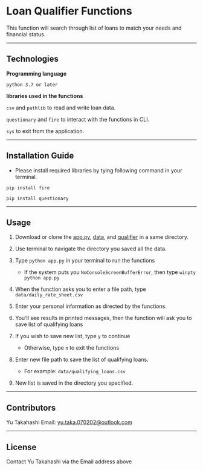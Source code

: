 # Loan Qualifier Functions

This function will search through list of loans to match your needs and financial status.

---

## Technologies

**Programming language**

`python 3.7 or later`

**libraries used in the functions**

`csv` and `pathlib` to read and write loan data.

`questionary` and `fire` to interact with the functions in CLI.

`sys` to exit from the application.

---

## Installation Guide

- Please install required libraries by tying following command in your terminal.

`pip install fire`

`pip install questionary`

---

## Usage

1. Download or clone the [app.py](app.py), [data](data/), and [qualifier](qualifier/) in a same directory.

2. Use terminal to navigate the directory you saved all the data.

3. Type `python app.py` in your terminal to run the functions
   - If the system puts you `NoConsoleScreenBufferError`, then type `winpty python app.py`

4. When the function asks you to enter a file path, type `data/daily_rate_sheet.csv`

5. Enter your personal information as directed by the functions.

6. You'll see results in printed messages, then the function will ask you to save list of qualifying loans

7. If you wish to save new list, type `y` to continue
   - Otherwise, type `n` to exit the functions

8. Enter new file path to save the list of qualifying loans.
   - For example: `data/qualifying_loans.csv`

9. New list is saved in the directory you specified.

---

## Contributors

Yu Takahashi
Email: yu.taka.070202@outlook.com

---

## License

Contact Yu Takahashi via the Email address above
